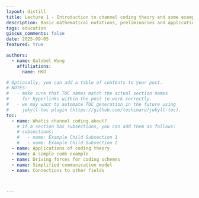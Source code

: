 ```yaml
---
layout: distill
title: Lecture 1 - Introduction to channel coding theory and some examples
description: Basic mathematical notations, preliminaries and applications in coding theory
tags: education
giscus_comments: false
date: 2025-09-05
featured: true

authors:
  - name: Galobel Wang
    affiliations:
      name: HKU

# Optionally, you can add a table of contents to your post.
# NOTES:
#   - make sure that TOC names match the actual section names
#     for hyperlinks within the post to work correctly.
#   - we may want to automate TOC generation in the future using
#     jekyll-toc plugin (https://github.com/toshimaru/jekyll-toc).
toc:
  - name: Whatis channel coding about?
    # if a section has subsections, you can add them as follows:
    # subsections:
    #   - name: Example Child Subsection 1
    #   - name: Example Child Subsection 2
  - name: Applications of coding theory
  - name: A simple code example
  - name: Driving forces for coding schemes
  - name: Simplified communication model
  - name: Connections to other fields



---
```


